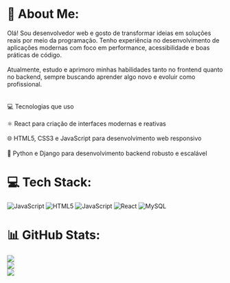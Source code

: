 # 💫 About Me:
Olá! Sou desenvolvedor web e gosto de transformar ideias em soluções reais por meio da programação. Tenho experiência no desenvolvimento de aplicações modernas com foco em performance, acessibilidade e boas práticas de código.<br><br>Atualmente, estudo e aprimoro minhas habilidades tanto no frontend quanto no backend, sempre buscando aprender algo novo e evoluir como profissional.<br><br><br>💻 Tecnologias que uso<br><br>⚛️ React para criação de interfaces modernas e reativas<br><br>🌐 HTML5, CSS3 e JavaScript para desenvolvimento web responsivo<br><br>🐍 Python e Django para desenvolvimento backend robusto e escalável


# 💻 Tech Stack:
![JavaScript](https://img.shields.io/badge/javascript-%23323330.svg?style=flat&logo=javascript&logoColor=%23F7DF1E) ![HTML5](https://img.shields.io/badge/html5-%23E34F26.svg?style=flat&logo=html5&logoColor=white) ![JavaScript](https://img.shields.io/badge/javascript-%23323330.svg?style=flat&logo=javascript&logoColor=%23F7DF1E) ![React](https://img.shields.io/badge/react-%2320232a.svg?style=flat&logo=react&logoColor=%2361DAFB) ![MySQL](https://img.shields.io/badge/mysql-4479A1.svg?style=flat&logo=mysql&logoColor=white)
# 📊 GitHub Stats:
![](https://github-readme-stats.vercel.app/api?username=LbranquinhoDev&theme=radical&hide_border=false&include_all_commits=false&count_private=false)<br/>
![](https://nirzak-streak-stats.vercel.app/?user=LbranquinhoDev&theme=radical&hide_border=false)<br/>
![](https://github-readme-stats.vercel.app/api/top-langs/?username=LbranquinhoDev&theme=radical&hide_border=false&include_all_commits=false&count_private=false&layout=compact)

<!-- Proudly created with GPRM ( https://gprm.itsvg.in ) -->